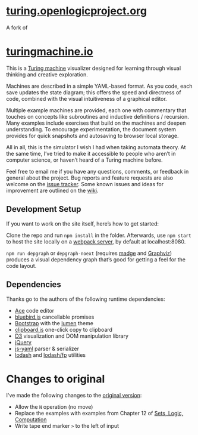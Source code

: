 # [turing.openlogicproject.org](https://turing.openlogicproject.org)

A fork of 

# [turingmachine.io](http://turingmachine.io)

This is a [Turing machine] visualizer designed for learning through visual thinking and creative exploration.

Machines are described in a simple YAML-based format.
As you code, each save updates the state diagram; this offers the speed and directness of code, combined with the visual intuitiveness of a graphical editor.

Multiple example machines are provided, each one with commentary that touches on concepts like subroutines and inductive definitions / recursion.
Many examples include exercises that build on the machines and deepen understanding.
To encourage experimentation, the document system provides for quick snapshots and autosaving to browser local storage.

All in all, this is the simulator I wish I had when taking automata theory.
At the same time, I’ve tried to make it accessible to people who aren’t in computer science, or haven’t heard of a Turing machine before.

Feel free to email me if you have any questions, comments, or feedback in general about the project.
Bug reports and feature requests are also welcome on the [issue tracker].
Some known issues and ideas for improvement are outlined on the [wiki].

[Turing machine]: http://plato.stanford.edu/entries/turing-machine

[issue tracker]:  https://github.com/aepsilon/turing-machine-viz/issues
[wiki]:           https://github.com/aepsilon/turing-machine-viz/wiki


## Development Setup

If you want to work on the site itself, here’s how to get started:

Clone the repo and run `npm install` in the folder. Afterwards, use `npm start` to host the site locally on a [webpack server], by default at localhost:8080.

`npm run depgraph` or `depgraph-noext` (requires [madge] and [Graphviz]) produces
a visual dependency graph that’s good for getting a feel for the code layout.

[webpack server]: https://webpack.github.io/docs/webpack-dev-server.html
[madge]: https://github.com/pahen/madge
[Graphviz]: http://www.graphviz.org/


## Dependencies

Thanks go to the authors of the following runtime dependencies:

* [Ace] code editor
* [bluebird.js] cancellable promises
* [Bootstrap] with the [lumen] theme
* [clipboard.js] one-click copy to clipboard
* [D3] visualization and DOM manipulation library
* [jQuery]
* [js-yaml] parser & serializer
* [lodash] and [lodash/fp] utilities

[Ace]: https://ace.c9.io/
[bluebird.js]: http://bluebirdjs.com/
[Bootstrap]: https://getbootstrap.com/
[clipboard.js]: https://clipboardjs.com/
[D3]: https://d3js.org/
[jQuery]: https://jquery.com
[js-yaml]: https://github.com/nodeca/js-yaml
[lodash]: https://github.com/lodash/lodash
[lodash/fp]: https://github.com/lodash/lodash/wiki/FP-Guide
[lumen]: https://bootswatch.com/lumen/

# Changes to original

I've made the following changes to the [original
version](https://github.com/aepsilon/turing-machine-viz):

- Allow the `N` operation (no move)
- Replace the examples with examples from Chapter 12 of [Sets, Logic,
  Computation](https://slc.openlogicproject.org/)
- Write tape end marker `>` to the left of input 